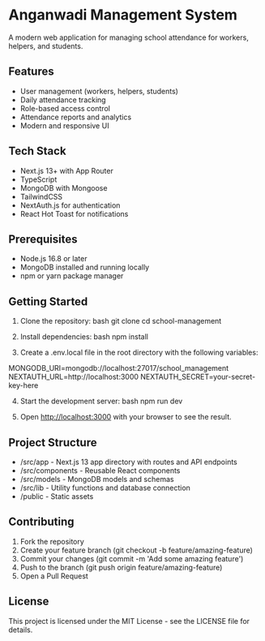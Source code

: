 # Anganwadi Management System

A modern web application for managing school attendance for workers, helpers, and students.

## Features

- User management (workers, helpers, students)
- Daily attendance tracking
- Role-based access control
- Attendance reports and analytics
- Modern and responsive UI

## Tech Stack

- Next.js 13+ with App Router
- TypeScript
- MongoDB with Mongoose
- TailwindCSS
- NextAuth.js for authentication
- React Hot Toast for notifications

## Prerequisites

- Node.js 16.8 or later
- MongoDB installed and running locally
- npm or yarn package manager

## Getting Started

1. Clone the repository:
bash
git clone <repository-url>
cd school-management


2. Install dependencies:
bash
npm install


3. Create a .env.local file in the root directory with the following variables:

MONGODB_URI=mongodb://localhost:27017/school_management
NEXTAUTH_URL=http://localhost:3000
NEXTAUTH_SECRET=your-secret-key-here


4. Start the development server:
bash
npm run dev


5. Open [http://localhost:3000](http://localhost:3000) with your browser to see the result.

## Project Structure

- /src/app - Next.js 13 app directory with routes and API endpoints
- /src/components - Reusable React components
- /src/models - MongoDB models and schemas
- /src/lib - Utility functions and database connection
- /public - Static assets

## Contributing

1. Fork the repository
2. Create your feature branch (git checkout -b feature/amazing-feature)
3. Commit your changes (git commit -m 'Add some amazing feature')
4. Push to the branch (git push origin feature/amazing-feature)
5. Open a Pull Request

## License

This project is licensed under the MIT License - see the LICENSE file for details.
